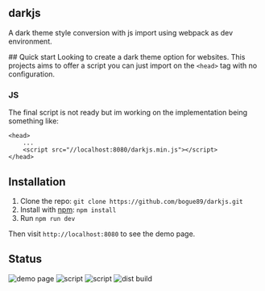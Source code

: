 darkjs
-

A dark theme style conversion with js import using webpack as dev environment.

## Quick start
Looking to create a dark theme option for websites. This projects aims to offer a script you can just import on the `<head>` tag with no configuration.

### JS
The final script is not ready but im working on the implementation being something like:

    <head>
        ...
        <script src="//localhost:8080/darkjs.min.js"></script>
    </head>


## Installation

1. Clone the repo: `git clone https://github.com/bogue89/darkjs.git`
2. Install with [npm](https://www.npmjs.com/): `npm install`
3. Run `npm run dev`

Then visit `http://localhost:8080` to see the demo page.

## Status

![demo page](https://img.shields.io/static/v1?label=demo_page&message=completed&color=success)
![script](https://img.shields.io/static/v1?label=crawler&message=poc&color=yellow)
![script](https://img.shields.io/static/v1?label=styling&message=null&color=red)
![dist build](https://img.shields.io/static/v1?label=testpage&message=null&color=red)
